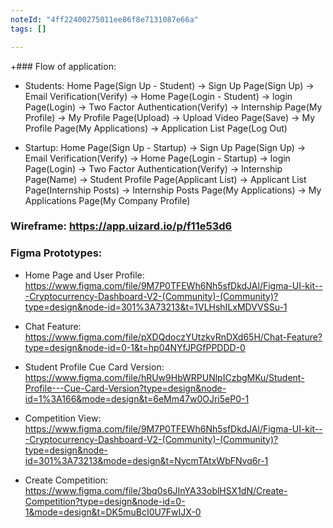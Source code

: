 ```yaml
---
noteId: "4ff22400275011ee86f8e7131087e66a"
tags: []

---
```


+### Flow of application:

- Students: Home Page(Sign Up - Student) -> Sign Up Page(Sign Up) -> Email Verification(Verify) -> Home Page(Login - Student) 
            -> login Page(Login) -> Two Factor Authentication(Verify) -> Internship Page(My Profile) -> My Profile Page(Upload) 
            -> Upload Video Page(Save) -> My Profile Page(My Applications) -> Application List Page(Log Out)
	
- Startup: Home Page(Sign Up - Startup) -> Sign Up Page(Sign Up) -> Email Verification(Verify) -> Home Page(Login - Startup) 
            -> login Page(Login) -> Two Factor Authentication(Verify) -> Internship Page(Name) -> Student Profile Page(Applicant List) 
            -> Applicant List Page(Internship Posts) -> Internship Posts Page(My Applications) -> My Applications Page(My Company Profile)
	   
### Wireframe: https://app.uizard.io/p/f11e53d6

### Figma Prototypes:
- Home Page and User Profile: https://www.figma.com/file/9M7P0TFEWh6Nh5sfDkdJAl/Figma-UI-kit---Cryptocurrency-Dashboard-V2-(Community)-(Community)?type=design&node-id=301%3A73213&t=1VLHshILxMDVVSSu-1

- Chat Feature: https://www.figma.com/file/pXDQdoczYUtzkvRnDXd65H/Chat-Feature?type=design&node-id=0-1&t=hp04NYfJPGfPPDDD-0

- Student Profile Cue Card Version: https://www.figma.com/file/hRUw9HbWRPUNlpICzbgMKu/Student-Profile---Cue-Card-Version?type=design&node-id=1%3A166&mode=design&t=6eMm47w0OJri5eP0-1

- Competition View: https://www.figma.com/file/9M7P0TFEWh6Nh5sfDkdJAl/Figma-UI-kit---Cryptocurrency-Dashboard-V2-(Community)-(Community)?type=design&node-id=301%3A73213&mode=design&t=NycmTAtxWbFNvq6r-1

- Create Competition: https://www.figma.com/file/3bq0s6JInYA33oblHSX1dN/Create-Competition?type=design&node-id=0-1&mode=design&t=DK5muBcI0U7FwIJX-0